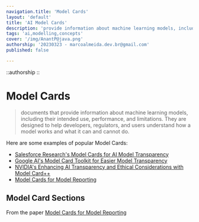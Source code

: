 ```yaml
---
navigation.title: 'Model Cards'
layout: 'default'
title: 'AI Model Cards'
description: 'provide information about machine learning models, including their intended use, performance, and limitations.'
tags: 'ai,modelling,concepts'
cover: '/img/AnantP@java.png'
authorship: '20230323 - marcoalmeida.dev.br@gmail.com'
published: false

---
```


::authorship 
::


# Model Cards

> documents that provide information about machine learning models, including their intended use, performance, and limitations. They are designed to help developers, regulators, and users understand how a model works and what it can and cannot do.

Here are some examples of popular Model Cards:

- [Salesforce Research's Model Cards for AI Model Transparency](https://blog.salesforceairesearch.com/model-cards-for-ai-model-transparency/)
- [Google AI's Model Card Toolkit for Easier Model Transparency](https://ai.googleblog.com/2020/07/introducing-model-card-toolkit-for.html)
- [NVIDIA's Enhancing AI Transparency and Ethical Considerations with Model Card++](https://developer.nvidia.com/blog/enhancing-ai-transparency-and-ethical-considerations-with-model-card/)
- [Model Cards for Model Reporting](https://arxiv.org/abs/1810.03993)

## Model Card Sections

From the paper [Model Cards for Model Reporting](https://arxiv.org/pdf/1810.03993.pdf)


